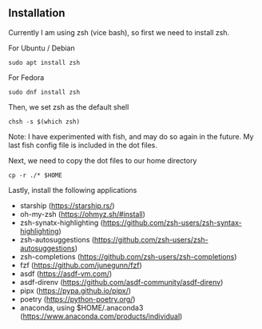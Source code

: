 ## Installation
Currently I am using zsh (vice bash), so first we need to install zsh.

For Ubuntu / Debian
```shell
sudo apt install zsh
```

For Fedora
```shell
sudo dnf install zsh
```

Then, we set zsh as the default shell
```shell
chsh -s $(which zsh)
```

Note: I have experimented with fish, and may do so again in the future. My last fish config file is included in the dot files.

Next, we need to copy the dot files to our home directory
```shell
cp -r ./* $HOME
```

Lastly, install the following applications
* starship (https://starship.rs/)
* oh-my-zsh (https://ohmyz.sh/#install)
* zsh-synatx-highlighting (https://github.com/zsh-users/zsh-syntax-highlighting)
* zsh-autosuggestions (https://github.com/zsh-users/zsh-autosuggestions)
* zsh-completions (https://github.com/zsh-users/zsh-completions)
* fzf (https://github.com/junegunn/fzf)
* asdf (https://asdf-vm.com/)
* asdf-direnv (https://github.com/asdf-community/asdf-direnv)
* pipx (https://pypa.github.io/pipx/)
* poetry (https://python-poetry.org/)
* anaconda, using $HOME/.anaconda3 (https://www.anaconda.com/products/individual)